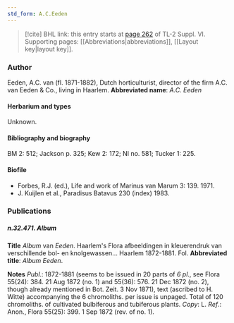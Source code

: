 ```yaml
---
std_form: A.C.Eeden
---
```


> [!cite] BHL link: this entry starts at [page 262](https://www.biodiversitylibrary.org/page/33260250) of TL-2 Suppl. VI.
> Supporting pages: [[Abbreviations|abbreviations]], [[Layout key|layout key]].

### Author

Eeden, A.C. van (fl. 1871-1882), Dutch horticulturist, director of the firm A.C. van Eeden & Co., living in Haarlem. 
**Abbreviated name**: *A.C. Eeden*

#### Herbarium and types

Unknown.

#### Bibliography and biography

BM 2: 512; Jackson p. 325; Kew 2: 172; NI no. 581; Tucker 1: 225.

#### Biofile

- Forbes, R.J. (ed.), Life and work of Marinus van Marum 3: 139. 1971.
- J. Kuijlen et al., Paradisus Batavus 230 (index) 1983.

### Publications

##### n.32.471. Album

**Title**
*Album* van *Eeden*. Haarlem's Flora afbeeldingen in kleuerendruk van verschillende bol- en knolgewassen... Haarlem 1872-1881. Fol.
**Abbreviated title**: *Album Eeden*.

**Notes**
*Publ*.: 1872-1881 (seems to be issued in 20 parts of *6 pl*., see Flora 55(24): 384. 21 Aug 1872 (no. 1) and 55(36): 576. 21 Dec 1872 (no. 2), though already mentioned in Bot. Zeit. 3 Nov 1871), text (ascribed to H. Witte) accompanying the 6 chromoliths. per issue is unpaged. Total of 120 chromoliths. of cultivated bulbiferous and tubiferous plants. *Copy*: L.
*Ref*.: Anon., Flora 55(25): 399. 1 Sep 1872 (rev. of no. 1).

